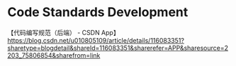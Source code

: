 # Code Standards Development

【代码编写规范（后端） -  CSDN App】https://blog.csdn.net/u010805109/article/details/116083351?sharetype=blogdetail&shareId=116083351&sharerefer=APP&sharesource=2203_75806854&sharefrom=link
